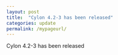 ```yaml
---
layout: post
title:  "Cylon 4.2-3 has been released"
categories: update
permalink: /mypageurl/
---
```


Cylon 4.2-3 has been released
